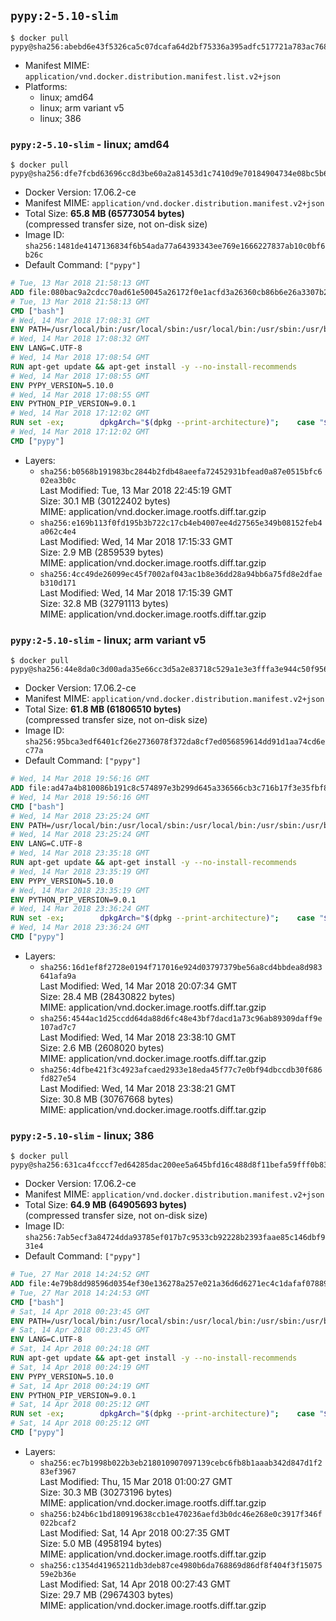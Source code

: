 ## `pypy:2-5.10-slim`

```console
$ docker pull pypy@sha256:abebd6e43f5326ca5c07dcafa64d2bf75336a395adfc517721a783ac76818bb6
```

-	Manifest MIME: `application/vnd.docker.distribution.manifest.list.v2+json`
-	Platforms:
	-	linux; amd64
	-	linux; arm variant v5
	-	linux; 386

### `pypy:2-5.10-slim` - linux; amd64

```console
$ docker pull pypy@sha256:dfe7fcbd63696cc8d3be60a2a81453d1c7410d9e70184904734e08bc5b61289f
```

-	Docker Version: 17.06.2-ce
-	Manifest MIME: `application/vnd.docker.distribution.manifest.v2+json`
-	Total Size: **65.8 MB (65773054 bytes)**  
	(compressed transfer size, not on-disk size)
-	Image ID: `sha256:1481de4147136834f6b54ada77a64393343ee769e1666227837ab10c0bf6b26c`
-	Default Command: `["pypy"]`

```dockerfile
# Tue, 13 Mar 2018 21:58:13 GMT
ADD file:080bac9a2cdcc70ad61e50045a26172f0e1acfd3a26360cb86b6e26a3307b2e1 in / 
# Tue, 13 Mar 2018 21:58:13 GMT
CMD ["bash"]
# Wed, 14 Mar 2018 17:08:31 GMT
ENV PATH=/usr/local/bin:/usr/local/sbin:/usr/local/bin:/usr/sbin:/usr/bin:/sbin:/bin
# Wed, 14 Mar 2018 17:08:32 GMT
ENV LANG=C.UTF-8
# Wed, 14 Mar 2018 17:08:54 GMT
RUN apt-get update && apt-get install -y --no-install-recommends 		ca-certificates 		libexpat1 		libffi6 		libgdbm3 		libsqlite3-0 	&& rm -rf /var/lib/apt/lists/*
# Wed, 14 Mar 2018 17:08:55 GMT
ENV PYPY_VERSION=5.10.0
# Wed, 14 Mar 2018 17:08:55 GMT
ENV PYTHON_PIP_VERSION=9.0.1
# Wed, 14 Mar 2018 17:12:02 GMT
RUN set -ex; 		dpkgArch="$(dpkg --print-architecture)"; 	case "${dpkgArch##*-}" in 		amd64) pypyArch='linux64'; sha256='da85af9240220179493ad66c857934dc7ea91aef8f168cd293a2d99af8346ee2' ;; 		armel) pypyArch='linux-armel'; sha256='6fdd55dd8f674efd06f76edb60a09a03b9b04a5fbc56741f416a94a0b9d2ff91' ;; 		i386) pypyArch='linux32'; sha256='ee1980467ac8cc9fa9d609f7da93c5282503e59a548781248fe1914a7199d540' ;; 		*) echo >&2 "error: current architecture ($dpkgArch) does not have a corresponding PyPy $PYPY_VERSION binary release"; exit 1 ;; 	esac; 		fetchDeps=' 		bzip2 		wget 	'; 	apt-get update && apt-get install -y $fetchDeps --no-install-recommends && rm -rf /var/lib/apt/lists/*; 		wget -O pypy.tar.bz2 "https://bitbucket.org/pypy/pypy/downloads/pypy2-v${PYPY_VERSION}-${pypyArch}.tar.bz2"; 	echo "$sha256 *pypy.tar.bz2" | sha256sum -c; 	tar -xjC /usr/local --strip-components=1 -f pypy.tar.bz2; 	rm pypy.tar.bz2; 		pypy --version; 		wget -O get-pip.py 'https://bootstrap.pypa.io/get-pip.py'; 		pypy get-pip.py 		--disable-pip-version-check 		--no-cache-dir 		"pip==$PYTHON_PIP_VERSION" 	; 	pip --version; 		rm -f get-pip.py; 		apt-get purge -y --auto-remove $fetchDeps
# Wed, 14 Mar 2018 17:12:02 GMT
CMD ["pypy"]
```

-	Layers:
	-	`sha256:b0568b191983bc2844b2fdb48aeefa72452931bfead0a87e0515bfc602ea3b0c`  
		Last Modified: Tue, 13 Mar 2018 22:45:19 GMT  
		Size: 30.1 MB (30122402 bytes)  
		MIME: application/vnd.docker.image.rootfs.diff.tar.gzip
	-	`sha256:e169b113f0fd195b3b722c17cb4eb4007ee4d27565e349b08152feb4a062c4e4`  
		Last Modified: Wed, 14 Mar 2018 17:15:33 GMT  
		Size: 2.9 MB (2859539 bytes)  
		MIME: application/vnd.docker.image.rootfs.diff.tar.gzip
	-	`sha256:4cc49de26099ec45f7002af043ac1b8e36dd28a94bb6a75fd8e2dfaeb310d171`  
		Last Modified: Wed, 14 Mar 2018 17:15:39 GMT  
		Size: 32.8 MB (32791113 bytes)  
		MIME: application/vnd.docker.image.rootfs.diff.tar.gzip

### `pypy:2-5.10-slim` - linux; arm variant v5

```console
$ docker pull pypy@sha256:44e8da0c3d00ada35e66cc3d5a2e83718c529a1e3e3fffa3e944c50f95694304
```

-	Docker Version: 17.06.2-ce
-	Manifest MIME: `application/vnd.docker.distribution.manifest.v2+json`
-	Total Size: **61.8 MB (61806510 bytes)**  
	(compressed transfer size, not on-disk size)
-	Image ID: `sha256:95bca3edf6401cf26e2736078f372da8cf7ed056859614dd91d1aa74cd6ec77a`
-	Default Command: `["pypy"]`

```dockerfile
# Wed, 14 Mar 2018 19:56:16 GMT
ADD file:ad47a4b810086b191c8c574897e3b299d645a336566cb3c716b17f3e35fbf87d in / 
# Wed, 14 Mar 2018 19:56:16 GMT
CMD ["bash"]
# Wed, 14 Mar 2018 23:25:24 GMT
ENV PATH=/usr/local/bin:/usr/local/sbin:/usr/local/bin:/usr/sbin:/usr/bin:/sbin:/bin
# Wed, 14 Mar 2018 23:25:24 GMT
ENV LANG=C.UTF-8
# Wed, 14 Mar 2018 23:35:18 GMT
RUN apt-get update && apt-get install -y --no-install-recommends 		ca-certificates 		libexpat1 		libffi6 		libgdbm3 		libsqlite3-0 	&& rm -rf /var/lib/apt/lists/*
# Wed, 14 Mar 2018 23:35:19 GMT
ENV PYPY_VERSION=5.10.0
# Wed, 14 Mar 2018 23:35:19 GMT
ENV PYTHON_PIP_VERSION=9.0.1
# Wed, 14 Mar 2018 23:36:24 GMT
RUN set -ex; 		dpkgArch="$(dpkg --print-architecture)"; 	case "${dpkgArch##*-}" in 		amd64) pypyArch='linux64'; sha256='da85af9240220179493ad66c857934dc7ea91aef8f168cd293a2d99af8346ee2' ;; 		armel) pypyArch='linux-armel'; sha256='6fdd55dd8f674efd06f76edb60a09a03b9b04a5fbc56741f416a94a0b9d2ff91' ;; 		i386) pypyArch='linux32'; sha256='ee1980467ac8cc9fa9d609f7da93c5282503e59a548781248fe1914a7199d540' ;; 		*) echo >&2 "error: current architecture ($dpkgArch) does not have a corresponding PyPy $PYPY_VERSION binary release"; exit 1 ;; 	esac; 		fetchDeps=' 		bzip2 		wget 	'; 	apt-get update && apt-get install -y $fetchDeps --no-install-recommends && rm -rf /var/lib/apt/lists/*; 		wget -O pypy.tar.bz2 "https://bitbucket.org/pypy/pypy/downloads/pypy2-v${PYPY_VERSION}-${pypyArch}.tar.bz2"; 	echo "$sha256 *pypy.tar.bz2" | sha256sum -c; 	tar -xjC /usr/local --strip-components=1 -f pypy.tar.bz2; 	rm pypy.tar.bz2; 		pypy --version; 		wget -O get-pip.py 'https://bootstrap.pypa.io/get-pip.py'; 		pypy get-pip.py 		--disable-pip-version-check 		--no-cache-dir 		"pip==$PYTHON_PIP_VERSION" 	; 	pip --version; 		rm -f get-pip.py; 		apt-get purge -y --auto-remove $fetchDeps
# Wed, 14 Mar 2018 23:36:24 GMT
CMD ["pypy"]
```

-	Layers:
	-	`sha256:16d1ef8f2728e0194f717016e924d03797379be56a8cd4bbdea8d983641afa9a`  
		Last Modified: Wed, 14 Mar 2018 20:07:34 GMT  
		Size: 28.4 MB (28430822 bytes)  
		MIME: application/vnd.docker.image.rootfs.diff.tar.gzip
	-	`sha256:4544ac1d25ccdd64da88d6fc48e43bf7dacd1a73c96ab89309daff9e107ad7c7`  
		Last Modified: Wed, 14 Mar 2018 23:38:10 GMT  
		Size: 2.6 MB (2608020 bytes)  
		MIME: application/vnd.docker.image.rootfs.diff.tar.gzip
	-	`sha256:4dfbe421f3c4923afcaed2933e18eda45f77c7e0bf94dbccdb30f686fd827e54`  
		Last Modified: Wed, 14 Mar 2018 23:38:21 GMT  
		Size: 30.8 MB (30767668 bytes)  
		MIME: application/vnd.docker.image.rootfs.diff.tar.gzip

### `pypy:2-5.10-slim` - linux; 386

```console
$ docker pull pypy@sha256:631ca4fcccf7ed64285dac200ee5a645bfd16c488d8f11befa59fff0b838d5da
```

-	Docker Version: 17.06.2-ce
-	Manifest MIME: `application/vnd.docker.distribution.manifest.v2+json`
-	Total Size: **64.9 MB (64905693 bytes)**  
	(compressed transfer size, not on-disk size)
-	Image ID: `sha256:7ab5ecf3a84724dda93785ef017b7c9533cb92228b2393faae85c146dbf931e4`
-	Default Command: `["pypy"]`

```dockerfile
# Tue, 27 Mar 2018 14:24:52 GMT
ADD file:4e79b8dd98596d0354ef30e136278a257e021a36d6d6271ec4c1dafaf07889ae in / 
# Tue, 27 Mar 2018 14:24:53 GMT
CMD ["bash"]
# Sat, 14 Apr 2018 00:23:45 GMT
ENV PATH=/usr/local/bin:/usr/local/sbin:/usr/local/bin:/usr/sbin:/usr/bin:/sbin:/bin
# Sat, 14 Apr 2018 00:23:45 GMT
ENV LANG=C.UTF-8
# Sat, 14 Apr 2018 00:24:18 GMT
RUN apt-get update && apt-get install -y --no-install-recommends 		ca-certificates 		libexpat1 		libffi6 		libgdbm3 		libsqlite3-0 	&& rm -rf /var/lib/apt/lists/*
# Sat, 14 Apr 2018 00:24:19 GMT
ENV PYPY_VERSION=5.10.0
# Sat, 14 Apr 2018 00:24:19 GMT
ENV PYTHON_PIP_VERSION=9.0.1
# Sat, 14 Apr 2018 00:25:12 GMT
RUN set -ex; 		dpkgArch="$(dpkg --print-architecture)"; 	case "${dpkgArch##*-}" in 		amd64) pypyArch='linux64'; sha256='da85af9240220179493ad66c857934dc7ea91aef8f168cd293a2d99af8346ee2' ;; 		armel) pypyArch='linux-armel'; sha256='6fdd55dd8f674efd06f76edb60a09a03b9b04a5fbc56741f416a94a0b9d2ff91' ;; 		i386) pypyArch='linux32'; sha256='ee1980467ac8cc9fa9d609f7da93c5282503e59a548781248fe1914a7199d540' ;; 		*) echo >&2 "error: current architecture ($dpkgArch) does not have a corresponding PyPy $PYPY_VERSION binary release"; exit 1 ;; 	esac; 		fetchDeps=' 		bzip2 		wget 	'; 	apt-get update && apt-get install -y $fetchDeps --no-install-recommends && rm -rf /var/lib/apt/lists/*; 		wget -O pypy.tar.bz2 "https://bitbucket.org/pypy/pypy/downloads/pypy2-v${PYPY_VERSION}-${pypyArch}.tar.bz2"; 	echo "$sha256 *pypy.tar.bz2" | sha256sum -c; 	tar -xjC /usr/local --strip-components=1 -f pypy.tar.bz2; 	rm pypy.tar.bz2; 		pypy --version; 		wget -O get-pip.py 'https://bootstrap.pypa.io/get-pip.py'; 		pypy get-pip.py 		--disable-pip-version-check 		--no-cache-dir 		"pip==$PYTHON_PIP_VERSION" 	; 	pip --version; 		rm -f get-pip.py; 		apt-get purge -y --auto-remove $fetchDeps
# Sat, 14 Apr 2018 00:25:12 GMT
CMD ["pypy"]
```

-	Layers:
	-	`sha256:ec7b1998b022b3eb218010907097139cebc6fb8b1aaab342d847d1f283ef3967`  
		Last Modified: Thu, 15 Mar 2018 01:00:27 GMT  
		Size: 30.3 MB (30273196 bytes)  
		MIME: application/vnd.docker.image.rootfs.diff.tar.gzip
	-	`sha256:b24b6c1bd180919638ccb1e470236aefd3b0dc46e268e0c3917f346f022bcaf2`  
		Last Modified: Sat, 14 Apr 2018 00:27:35 GMT  
		Size: 5.0 MB (4958194 bytes)  
		MIME: application/vnd.docker.image.rootfs.diff.tar.gzip
	-	`sha256:c1354d41965211db3deb87ce4980b6da768869d86df8f404f3f1507559e2b36e`  
		Last Modified: Sat, 14 Apr 2018 00:27:43 GMT  
		Size: 29.7 MB (29674303 bytes)  
		MIME: application/vnd.docker.image.rootfs.diff.tar.gzip
